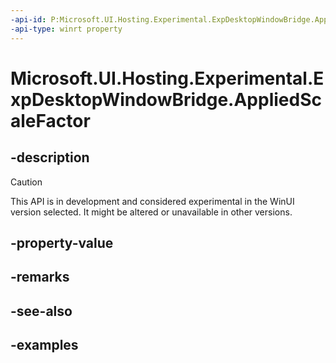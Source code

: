 ```yaml
---
-api-id: P:Microsoft.UI.Hosting.Experimental.ExpDesktopWindowBridge.AppliedScaleFactor
-api-type: winrt property
---
```


# Microsoft.UI.Hosting.Experimental.ExpDesktopWindowBridge.AppliedScaleFactor

<!--
public float AppliedScaleFactor { get; }
-->

## -description

> [!CAUTION]
> This API is in development and considered experimental in the WinUI version selected. It might be altered or unavailable in other versions.

## -property-value

## -remarks

## -see-also

## -examples
